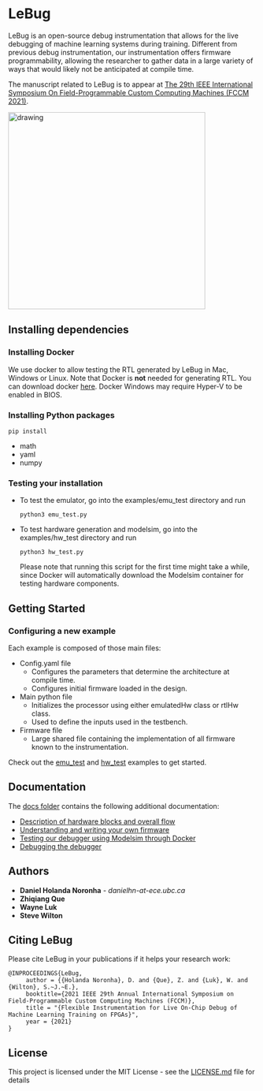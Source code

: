 # LeBug

LeBug is an open-source debug instrumentation that allows for the live debugging of machine learning systems during training. Different from previous debug instrumentation, our instrumentation offers firmware programmability, allowing the researcher to gather data in a large variety of ways that would likely not be anticipated at compile time.

The manuscript related to LeBug is to appear at [The 29th IEEE International Symposium On Field-Programmable Custom Computing Machines (FCCM 2021)](https://www.fccm.org/).

<img src="img/overview.png" alt="drawing" width="400"/>

## Installing dependencies

### Installing Docker

We use docker to allow testing the RTL generated by LeBug in Mac, Windows or Linux. Note that Docker is **not** needed for generating RTL. You can download docker [here](https://docs.docker.com/get-docker/). Docker Windows may require Hyper-V to be enabled in BIOS.

### Installing Python packages

`pip install`
- math
- yaml
- numpy

### Testing your installation

- To test the emulator, go into the examples/emu_test directory and run
    ``` 
    python3 emu_test.py
    ```
- To test hardware generation and modelsim, go into the examples/hw_test directory and run
    ``` 
    python3 hw_test.py
    ```
    
    Please note that running this script for the first time might take a while, since Docker will automatically download the Modelsim container for testing hardware components.
## Getting Started

### Configuring a new example

Each example is composed of those main files:

- Config.yaml file
  - Configures the parameters that determine the architecture at compile time.
  - Configures initial firmware loaded in the design.
- Main python file
  - Initializes the processor using either emulatedHw class or rtlHw class.
  - Used to define the inputs used in the testbench.
- Firmware file
  - Large shared file containing the implementation of all firmware known to the instrumentation.

Check out the [emu_test](https://github.com/danielholanda/LeBug/tree/master/examples/emu_test) and [hw_test](https://github.com/danielholanda/LeBug/tree/master/examples/hw_test) examples to get started.

## Documentation

The [docs folder](docs/README.md) contains the following additional documentation:

- [Description of hardware blocks and overall flow](docs/Overall&#32;Flow.md)
- [Understanding and writing your own firmware](docs/Understanding&#32;Firmware.md)
- [Testing our debugger using Modelsim through Docker](docs/Modelsim&#32;on&#32;Docker.md)
- [Debugging the debugger](docs/Debugging&#32;the&#32;debugger.md)

## Authors

* **Daniel Holanda Noronha** - *danielhn-at-ece.ubc.ca* 
* **Zhiqiang Que**
* **Wayne Luk**
* **Steve Wilton**

## Citing LeBug

Please cite LeBug in your publications if it helps your research work:

```
@INPROCEEDINGS{LeBug,
     author = {{Holanda Noronha}, D. and {Que}, Z. and {Luk}, W. and {Wilton}, S.~J.~E.},
     booktitle={2021 IEEE 29th Annual International Symposium on Field-Programmable Custom Computing Machines (FCCM)}, 
     title = "{Flexible Instrumentation for Live On-Chip Debug of Machine Learning Training on FPGAs}",
     year = {2021}
} 
```

## License

This project is licensed under the MIT License - see the [LICENSE.md](LICENSE.md) file for details

